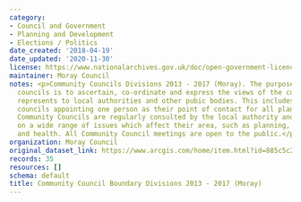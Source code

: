 ```yaml
---
category:
- Council and Government
- Planning and Development
- Elections / Politics
date_created: '2018-04-19'
date_updated: '2020-11-30'
license: https://www.nationalarchives.gov.uk/doc/open-government-licence/version/3/
maintainer: Moray Council
notes: <p>Community Councils Divisions 2013 - 2017 (Moray). The purpose of community
  councils is to ascertain, co-ordinate and express the views of the community it
  represents to local authorities and other pubic bodies. This includes community
  councils appointing one person as their point of contact for all planning matters.
  Community Councils are regularly consulted by the local authority and public bodies
  on a wide range of issues which affect their area, such as planning, environment
  and health. All Community Council meetings are open to the public.</p>
organization: Moray Council
original_dataset_link: https://www.arcgis.com/home/item.html?id=885c5c2a7c224fc2a8139041dd9c8911
records: 35
resources: []
schema: default
title: Community Council Boundary Divisions 2013 - 2017 (Moray)
---
```

